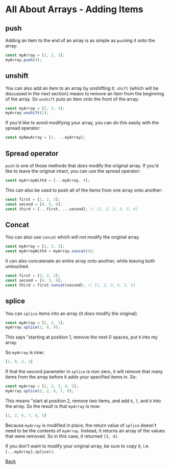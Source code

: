 # All About Arrays - Adding Items

## push

Adding an item to the end of an array is as simple as `push`ing it onto the array:

```javascript
const myArray = [1, 2, 3];
myArray.push(4);
```

## unshift

You can also add an item to an array by unshifting it. `shift` (which will be discussed in the next section) means to remove an item from the beginning of the array. So `unshift` puts an item onto the front of the array:

```javascript
const myArray = [2, 3, 4];
myArray.unshift(1);
```

If you'd like to avoid modifying your array, you can do this easily with the spread operator:

```javascript
const myNewArray = [1, ...myArray];
```

## Spread operator

`push` is one of those methods that *does* modify the original array. If you'd like to leave the original intact, you can use the spread operator:

```javascript
const myArrayWith4 = [...myArray, 4];
```

This can also be used to push all of the items from one array onto another:

```javascript
const first = [1, 2, 3];
const second = [4, 5, 6];
const third = [...first, ...second]; // [1, 2, 3, 4, 5, 6]
```

## Concat

You can also use `concat` which will not modify the original array. 

```javascript
const myArray = [1, 2, 3];
const myArrayWith4 = myArray.concat(4);
```

It can also concatenate an entire array onto another, while leaving both untouched.

```javascript
const first = [1, 2, 3];
const second = [4, 5, 6];
const third = first.concat(second); // [1, 2, 3, 4, 5, 6]
```

## splice

You can `splice` items into an array (it *does* modify the original).

```javascript
const myArray = [1, 2, 3];
myArray.splice(1, 0, 9);
```

This says "starting at position 1, remove the next 0 spaces, put `9` into my array.

So `myArray` is now:

```javascript
[1, 9, 2, 3]
```

If that the second parameter in `splice` is non-zero, it will remove that many items from the array before it adds your specified items in. So:

```javascript
const myArray = [1, 2, 3, 4, 5];
myArray.splice(2, 2, 6, 7, 8);
```

This means "start at position 2, remove two items, and add `6`, `7`, and `8` into the array. So the result is that `myArray` is now:

```javascript
[1, 2, 6, 7, 8, 5]
```

Because `myArray` is modified in place, the return value of `splice` doesn't need to be the contents of `myArray`. Instead, it returns an array of the values that were removed. So in this case, it returned `[3, 4]`.

If you don't want to modify your original array, be sure to copy it, i.e. `[...myArray].splice()`.

[Back](./001-introduction.md)
